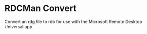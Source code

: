 # RDCMan Convert

Convert an rdg file to rdb for use with the Microsoft Remote Desktop Universal app.
